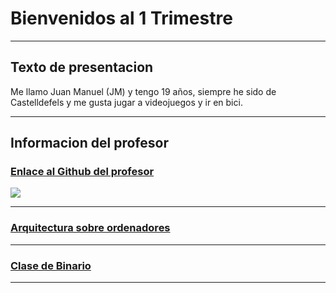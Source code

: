 # Bienvenidos al 1 Trimestre

---

## Texto de presentacion

Me llamo Juan Manuel (JM) y tengo 19 años, siempre he sido de Castelldefels y me gusta jugar a videojuegos y ir en bici.

---

## Informacion del profesor

### [Enlace al Github del profesor](https://github.com/d-prieto)

![](https://avatars.githubusercontent.com/u/60569015?v=4)

---

### [Arquitectura sobre ordenadores](https://github.com/Baultek/1-Trimestre/blob/main/ARQUITECTURA%20DE%20ORDENADORES.MD)

---

### [Clase de Binario](https://github.com/Baultek/1-Trimestre/blob/main/ARQUITECTURA%20DE%20ORDENADORES.MD#1-numeros-binarios)

---
